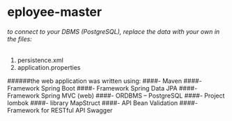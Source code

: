 # eployee-master
###### to connect to your DBMS (PostgreSQL), replace the data with your own in the files:
1. persistence.xml 
2. application.properties




######the web application was written using:
####- Maven
####- Framework Spring Boot
####- Framework Spring Data JPA
####- Framework Spring MVC (web)
####- ORDBMS – PostgreSQL
####- Project lombok
####- library MapStruct
####- API Bean Validation
####- Framework for RESTful API Swagger